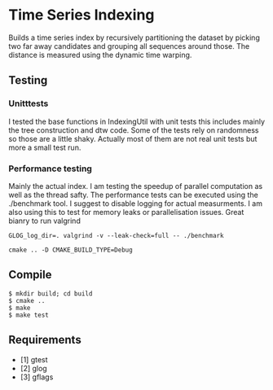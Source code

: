 # Time Series Indexing

Builds a time series index by recursively partitioning the dataset
by picking two far away candidates and grouping all sequences around those.
The distance is measured using the dynamic time warping.

## Testing
### Unitttests
I tested the base functions in IndexingUtil with unit tests
this includes mainly the tree construction and dtw code. Some
of the tests rely on randomness so those are a little shaky.
Actually most of them are not real unit tests but more a small test run.

### Performance testing
Mainly the actual index. I am testing the speedup of parallel computation
as well as the thread safty. The performance tests can be executed
using the ./benchmark tool. I suggest to disable logging for actual measurments.
I am also using this to test for memory leaks or parallelisation issues. Great bianry to run valgrind

```
GLOG_log_dir=. valgrind -v --leak-check=full -- ./benchmark
``` 


```
cmake .. -D CMAKE_BUILD_TYPE=Debug
```

## Compile

```
$ mkdir build; cd build
$ cmake ..
$ make
$ make test
```

## Requirements
+ [1] gtest
+ [2] glog
+ [3] gflags
